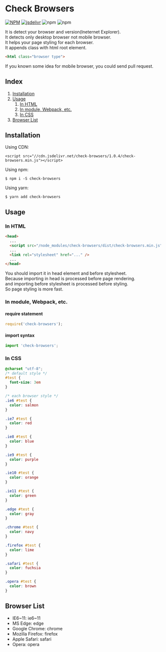 # Check Browsers
[![NPM](https://nodei.co/npm/check-browsers.png)](https://www.npmjs.com/package/check-browsers)
[![jsdelivr](https://img.shields.io/badge/cdn-v1.0.4-ff69b4.svg)](https://www.jsdelivr.com/projects/check-browsers)
![npm](https://img.shields.io/npm/dt/check-browsers.svg?style=plastic)
![npm](https://img.shields.io/npm/v/check-browsers.svg?style=plastic)
  
It is detect your browser and version(Ineternet Explorer).  
It detects only desktop browser not mobile browser.  
It helps your page styling for each browser.  
It appends class with html root element.  
```html
<html class="browser type">
```
If you known some idea for mobile browser, you could send pull request.

## Index
1. [Installation](#installation)
2. [Usage](#usage)
    1. [In HTML](#in-html)
    2. [In module, Webpack, etc.](#in-module-webpack-etc)
    3. [In CSS](#in-css)
3. [Browser List](#browser-list)

## Installation
Using CDN: 
```
<script src="//cdn.jsdelivr.net/check-browsers/1.0.4/check-browsers.min.js"></script>
```
Using npm:
```
$ npm i -S check-browsers
```
Using yarn:
```
$ yarn add check-browsers
```

## Usage
### In HTML
```html
<head>
  ...
  <script src="/node_modules/check-browsers/dist/check-browsers.min.js"></script>
  ...
  <link rel="stylesheet" href="..." />
  ...
</head>
```
You should import it in head element and before stylesheet.  
Because importing in head is processed before page rendering.  
and importing before stylesheet is processed before styling.  
So page styling is more fast.

### In module, Webpack, etc.
#### require statement
```javascript
require('check-browsers');
```

#### import syntax
```javascript
import 'check-browsers';
```

### In CSS
```css
@charset "utf-8";
/* default style */
#test {
  font-size: 3em
}

/* each browser style */
.ie6 #test {
  color: salmon
}

.ie7 #test {
  color: red
}

.ie8 #test {
  color: blue
}

.ie9 #test {
  color: purple
}

.ie10 #test {
  color: orange
}

.ie11 #test {
  color: green
}

.edge #test {
  color: gray
}

.chrome #test {
  color: navy
}

.firefox #test {
  color: lime
}

.safari #test {
  color: fuchsia
}

.opera #test {
  color: brown
}
```

## Browser List
* IE6~11: ie6~11
* MS Edge: edge
* Google Chrome: chrome
* Mozilla Firefox: firefox
* Apple Safari: safari
* Opera: opera